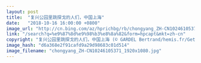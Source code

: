 ```yaml
---
layout: post
title:  "复兴公园里跳探戈的人们，中国上海"
date:   "2018-10-16 16:00:00 +0800"
image_url: "http://cn.bing.com/az/hprichbg/rb/chongyang_ZH-CN10246105371_1920x1080.jpg"
link: "/search?q=%e9%87%8d%e9%98%b3%e8%8a%82&form=hpcapt&mkt=zh-cn"
copyright: "复兴公园里跳探戈的人们，中国上海 (© GARDEL Bertrand/hemis.fr/Getty Images)"
image_hash: "d6a368e2f91cafd9a29d98683c01d514"
image_filename: "chongyang_ZH-CN10246105371_1920x1080.jpg"
---
```

